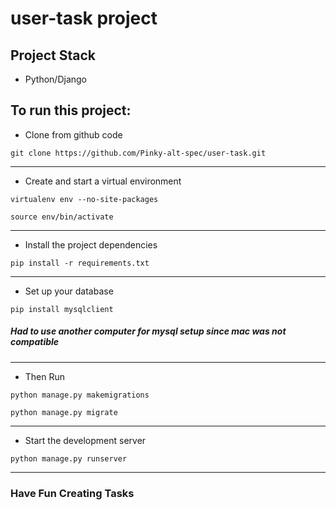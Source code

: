 # user-task project

## Project Stack 
- Python/Django

## To run this project:

- Clone from github code

```git clone https://github.com/Pinky-alt-spec/user-task.git ```

---

- Create and start a virtual environment

```virtualenv env --no-site-packages```

```source env/bin/activate```

---

- Install the project dependencies

```pip install -r requirements.txt```


---

- Set up your database

```pip install mysqlclient```
##### Had to use another computer for mysql setup since mac was not compatible

---

- Then Run

```python manage.py makemigrations```

```python manage.py migrate```

---

- Start the development server

```python manage.py runserver```

---

### Have Fun Creating Tasks
